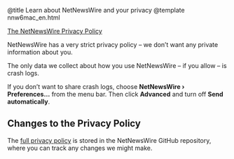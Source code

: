 @title Learn about NetNewsWire and your privacy
@template nnw6mac_en.html

[The NetNewsWire Privacy Policy](https://netnewswire.com/privacypolicy.html)

NetNewsWire has a very strict privacy policy – we don’t want any private information about you.

The only data we collect about how you use NetNewsWire – if you allow – is crash logs.

If you don’t want to share crash logs, choose **NetNewsWire › Preferences…** from the menu bar. Then click **Advanced** and turn off **Send automatically**.


Changes to the Privacy Policy
-----------------------------

The [full privacy policy](https://github.com/Ranchero-Software/NetNewsWire/blob/master/Technotes/privacypolicy.markdown) is stored in the NetNewsWire GitHub repository, where you can track any changes we might make.
